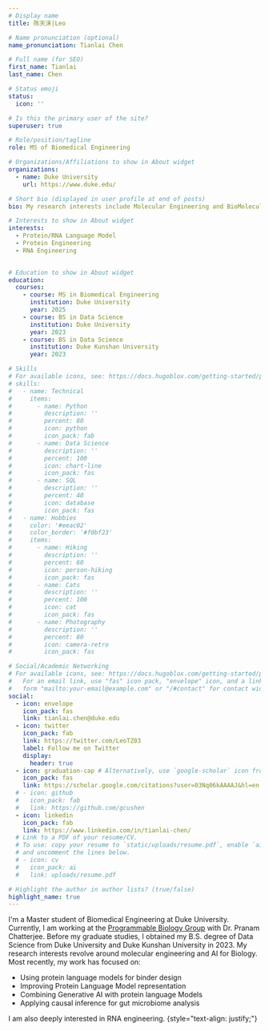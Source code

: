 ```yaml
---
# Display name
title: 陈天涞|Leo

# Name pronunciation (optional)
name_pronunciation: Tianlai Chen

# Full name (for SEO)
first_name: Tianlai
last_name: Chen

# Status emoji
status:
  icon: ''

# Is this the primary user of the site?
superuser: true

# Role/position/tagline
role: MS of Biomedical Engineering

# Organizations/Affiliations to show in About widget
organizations:
  - name: Duke University
    url: https://www.duke.edu/

# Short bio (displayed in user profile at end of posts)
bio: My research interests include Molecular Engineering and BioMolecule Language Model.

# Interests to show in About widget
interests:
  - Protein/RNA Language Model
  - Protein Engineering
  - RNA Engineering
  

# Education to show in About widget
education:
  courses:
    - course: MS in Biomedical Engineering
      institution: Duke University
      year: 2025
    - course: BS in Data Science
      institution: Duke University
      year: 2023
    - course: BS in Data Science
      institution: Duke Kunshan University
      year: 2023

# Skills
# For available icons, see: https://docs.hugoblox.com/getting-started/page-builder/#icons
# skills:
#   - name: Technical
#     items:
#       - name: Python
#         description: ''
#         percent: 80
#         icon: python
#         icon_pack: fab
#       - name: Data Science
#         description: ''
#         percent: 100
#         icon: chart-line
#         icon_pack: fas
#       - name: SQL
#         description: ''
#         percent: 40
#         icon: database
#         icon_pack: fas
#   - name: Hobbies
#     color: '#eeac02'
#     color_border: '#f0bf23'
#     items:
#       - name: Hiking
#         description: ''
#         percent: 60
#         icon: person-hiking
#         icon_pack: fas
#       - name: Cats
#         description: ''
#         percent: 100
#         icon: cat
#         icon_pack: fas
#       - name: Photography
#         description: ''
#         percent: 80
#         icon: camera-retro
#         icon_pack: fas

# Social/Academic Networking
# For available icons, see: https://docs.hugoblox.com/getting-started/page-builder/#icons
#   For an email link, use "fas" icon pack, "envelope" icon, and a link in the
#   form "mailto:your-email@example.com" or "/#contact" for contact widget.
social:
  - icon: envelope
    icon_pack: fas
    link: tianlai.chen@duke.edu
  - icon: twitter
    icon_pack: fab
    link: https://twitter.com/LeoTZ03
    label: Follow me on Twitter
    display:
      header: true
  - icon: graduation-cap # Alternatively, use `google-scholar` icon from `ai` icon pack
    icon_pack: fas
    link: https://scholar.google.com/citations?user=03Nq06kAAAAJ&hl=en
  # - icon: github
  #   icon_pack: fab
  #   link: https://github.com/gcushen
  - icon: linkedin
    icon_pack: fab
    link: https://www.linkedin.com/in/tianlai-chen/
  # Link to a PDF of your resume/CV.
  # To use: copy your resume to `static/uploads/resume.pdf`, enable `ai` icons in `params.yaml`,
  # and uncomment the lines below.
  # - icon: cv
  #   icon_pack: ai
  #   link: uploads/resume.pdf

# Highlight the author in author lists? (true/false)
highlight_name: true
---
```


I'm a Master student of Biomedical Engineering at Duke University. Currently, I am working at the [Programmable Biology Group](https://www.chatterjeelab.com/) with Dr. Pranam Chatterjee. Before my graduate studies, I obtained my B.S. degree of Data Science from Duke University and Duke Kunshan University in 2023. My research interests revolve around molecular engineering and AI for Biology. Most recently, my work has focused on: 

- Using protein language models for binder design
- Improving Protein Language Model representation
- Combining Generative AI with protein language Models
- Applying causal inference for gut microbiome analysis

I am also deeply interested in RNA engineering.
{style="text-align: justify;"}

